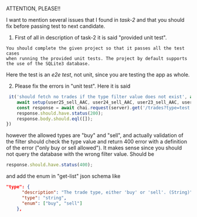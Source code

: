 ATTENTION, PLEASE!!

I want to mention several issues that I found in *task-2* and that you should fix
before passing test to next candidate. 

1. First of all in description of task-2 it is said "provided unit test". 
```text
You should complete the given project so that it passes all the test cases 
when running the provided unit tests. The project by default supports the use of the SQLite3 database.
```
Here the test is an *e2e test*, not unit, since you are testing the app as whole.

2. Please fix the errors in "unit test".
Here it is said
```js
 it('should fetch no trades if the type filter value does not exist', async () => {
    await setup(user25_sell_AAC, user24_sell_AAC, user23_sell_AAC, user23_buy_ABX);
    const response = await chai.request(server).get('/trades?type=test')
    response.should.have.status(200);
    response.body.should.eql([]);
})
```
however the allowed types are "buy" and "sell", and actually validation of the filter should
check the type value and return 400 error with a definition of the error ("only buy or sell allowed").
It makes sense since you should not query the database with the wrong filter value.
Should be 
```js
response.should.have.status(400);
```
and add the enum in "get-list" json schema like
```json
"type": {
      "description": "The trade type, either 'buy' or 'sell'. (String)",
      "type": "string",
      "enum": ["buy", "sell"]
    },
```

